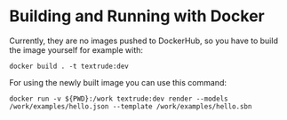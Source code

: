 # Building and Running with Docker 

Currently, they are no images pushed to DockerHub, so you have to build the image yourself for example with:

```
docker build . -t textrude:dev
```

For using the newly built image you can use this command:

```
docker run -v ${PWD}:/work textrude:dev render --models /work/examples/hello.json --template /work/examples/hello.sbn
```